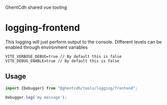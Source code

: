 GhentCdh shared vue tooling

# logging-frontend

This logging will just perform output to the console. Different levels can be enabled through environment variables

```
VITE_VERBOSE_DEBUG=true // By default this is false
VITE_DEBUG_ENABLE=true // By default this is false
```

## Usage

```typescript
import {Debugger} from "@ghentcdh/tools/logging/frontend";

Debugger.log('my message');
```
